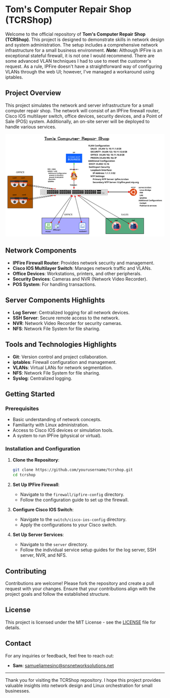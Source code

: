 # Tom's Computer Repair Shop (TCRShop)

Welcome to the official repository of **Tom's Computer Repair Shop (TCRShop)**. This project is designed to demonstrate skills in network design and system administration. The setup includes a comprehensive network infrastructure for a small business environment. ***Note:*** Although IPFire is an exceptional stateful firewall, it is not one I would recommend. There are some advanced VLAN techniques I had to use to meet the customer's request. As a rule, IPFire doesn't have a straightforward way of configuring VLANs through the web UI; however, I've managed a workaround using iptables.

## Project Overview

This project simulates the network and server infrastructure for a small computer repair shop. The network will consist of an IPFire firewall router, Cisco IOS multilayer switch, office devices, security devices, and a Point of Sale (POS) system. Additionally, an on-site server will be deployed to handle various services.

![Project Overview](assets/tcrs_project-overview.png)

## Network Components

- **IPFire Firewall Router**: Provides network security and management.
- **Cisco IOS Multilayer Switch**: Manages network traffic and VLANs.
- **Office Devices**: Workstations, printers, and other peripherals.
- **Security Devices**: Cameras and NVR (Network Video Recorder).
- **POS System**: For handling transactions.

## Server Components Highlights

- **Log Server**: Centralized logging for all network devices.
- **SSH Server**: Secure remote access to the network.
- **NVR**: Network Video Recorder for security cameras.
- **NFS**: Network File System for file sharing.

## Tools and Technologies Highlights 

- **Git**: Version control and project collaboration.
- **iptables**: Firewall configuration and management.
- **VLANs**: Virtual LANs for network segmentation.
- **NFS**: Network File System for file sharing.
- **Syslog**: Centralized logging.

## Getting Started

### Prerequisites

- Basic understanding of network concepts.
- Familiarity with Linux administration.
- Access to Cisco IOS devices or simulation tools.
- A system to run IPFire (physical or virtual).

### Installation and Configuration

1. **Clone the Repository**:
    ```bash
    git clone https://github.com/yourusername/tcrshop.git
    cd tcrshop
    ```

2. **Set Up IPFire Firewall**:
    - Navigate to the `firewall/ipfire-config` directory.
    - Follow the configuration guide to set up the firewall.

3. **Configure Cisco IOS Switch**:
    - Navigate to the `switch/cisco-ios-config` directory.
    - Apply the configurations to your Cisco switch.

4. **Set Up Server Services**:
    - Navigate to the `server` directory.
    - Follow the individual service setup guides for the log server, SSH server, NVR, and NFS.

## Contributing

Contributions are welcome! Please fork the repository and create a pull request with your changes. Ensure that your contributions align with the project goals and follow the established structure.

## License

This project is licensed under the MIT License - see the [LICENSE](LICENSE) file for details.

## Contact

For any inquiries or feedback, feel free to reach out:

- **Sam**: [samueljamesinc@snsnetworksolutions.net](mailto:samueljamesinc@SamuelSJames)

---

Thank you for visiting the TCRShop repository. I hope this project provides valuable insights into network design and Linux orchestration for small businesses.
